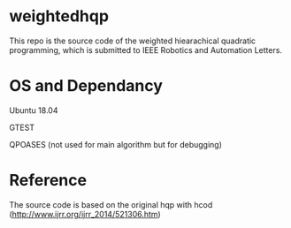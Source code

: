 # weightedhqp
This repo is the source code of the weighted hiearachical quadratic programming, which is submitted to IEEE Robotics and Automation Letters. 

# OS and Dependancy
Ubuntu 18.04

GTEST

QPOASES (not used for main algorithm but for debugging)

# Reference
The source code is based on the original hqp with hcod (http://www.ijrr.org/ijrr_2014/521306.htm)

